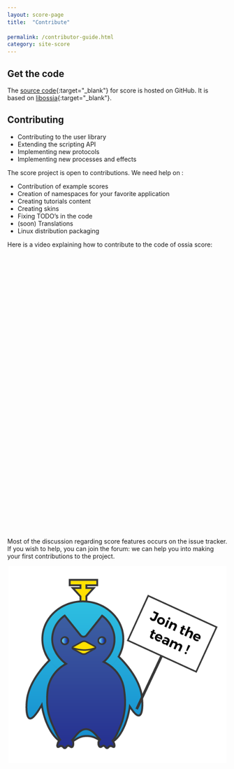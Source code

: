 ```yaml
---
layout: score-page
title:  "Contribute"

permalink: /contributor-guide.html
category: site-score
---
```



<h2>Get the code</h2>

The [source code](https://github.com/OSSIA/score){:target="_blank"} for score is hosted on GitHub.
It is based on [libossia](https://github.com/OSSIA/libossia){:target="_blank"}.

<h2>Contributing</h2>

* Contributing to the user library
* Extending the scripting API
* Implementing new protocols
* Implementing new processes and effects
    
The score project is open to contributions.
We need help on :

* Contribution of example scores
* Creation of namespaces for your favorite application
* Creating tutorials content
* Creating skins
* Fixing TODO’s in the code
* (soon) Translations
* Linux distribution packaging

Here is a video explaining how to contribute to the code of ossia score:

<p align="center" style="padding: 0;">
<iframe width="1120" height="630" src="" data-src="https://www.youtube.com/embed/LSifHFbuky0" frameborder="0" allow="accelerometer; autoplay; encrypted-media; gyroscope; picture-in-picture" allowfullscreen></iframe>
</p>

Most of the discussion regarding score features occurs on the issue tracker.
If you wish to help, you can join the forum: we can help you into making your first contributions to the project.

<p align="center">
    <img src="/assets/contribution_oscar.png" width="500px" align="center"/>
</p>
